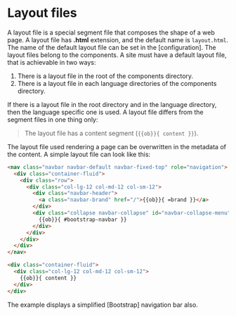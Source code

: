 <!-- ======================================================================
--- Search engine
title:          Layout files
keywords:       layout file
description:    Layout files in md-site-engine.
--- Menu system
order:          30
text:           Layout files
hidden:         false
umbel:          false
--- Page properties
id:             
document:       
layout:         layout-2-left
$-left:         #side-menu
searchable:     true
--- Side menu
side-menu-root:     /documentation
side-menu-header:   Documentation
side-menu-top:      Introduction
side-menu-depth:    2
======================================================================= -->

# Layout files

A layout file is a special segment file that composes the shape of a web page.
A layout file has __.html__ extension, and the default name is `layout.html`.
The name of the default layout file can be set in the [configuration]. The layout
files belong to the components. A site must have a default layout file, that is
achievable in two ways:

1. There is a layout file in the root of the components directory.
2. There is a layout file in each language directories of the components
   directory.

If there is a layout file in the root directory and in the language directory,
then the language specific one is used. A layout file differs from the segment
files in one thing only:

> The layout file has a content segment (`{{ob}}{ content }}`).

The layout file used rendering a page can be overwritten in the metadata of the
content. A simple layout file can look like this:

```html
<nav class="navbar navbar-default navbar-fixed-top" role="navigation">
  <div class="container-fluid">
    <div class="row">
      <div class="col-lg-12 col-md-12 col-sm-12">
        <div class="navbar-header">
          <a class="navbar-brand" href="/">{{ob}}{ =brand }}</a>
        </div>
        <div class="collapse navbar-collapse" id="navbar-collapse-menu">
          {{ob}}{ #bootstrap-navbar }}
        </div>
      </div>
    </div>
  </div>
</nav>

<div class="container-fluid">
  <div class="col-lg-12 col-md-12 col-sm-12">
    {{ob}}{ content }}
  </div>
</div>
```

The example displays a simplified [Bootstrap] navigation bar also.
